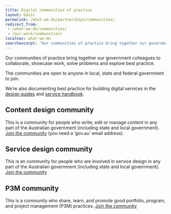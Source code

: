```yaml
---
title: Digital communities of practice
layout: basic
permalink: /what-we-do/partnerships/communities/
redirect_from:
 - /what-we-do/communities/
 - /our-work/communities/
localnav: what-we-do
searchexcerpt: "Our communities of practice bring together our government colleagues to collaborate, showcase work, solve problems and explore best practice. The communities are open to anyone in local, state and federal government to join."
---
```


Our communities of practice bring together our government colleagues to collaborate, showcase work, solve problems and explore best practice. 

The communities are open to anyone in local, state and federal government to join.

We’re also documenting best practice for building digital services in the [design guides](https://www.dta.gov.au/standard/design-guides/) and [service handbook](http://ausdto.github.io/service-handbook/).

## Content design community

This is a community for people who write, edit or manage content in any part of the Australian government (including state and local government). 
[Join the community](https://docs.google.com/a/digital.gov.au/forms/d/1FDc92Hb2VXa0DBf03CCOXK2ih5SfF7aNFrFscj7W09s/viewform?edit_requested=true) (you need a ‘gov.au’ email address).

## Service design community

This is an community for people who are involved in service design in any part of the Australian government (including state and local government). 
[Join the community](https://docs.google.com/a/digital.gov.au/forms/d/e/1FAIpQLSew8K2LIZNFI8k1r9a3p6gQuIkuJ8b-7Yl99HI0W_gTZRgjkg/viewform?c=0&w=1)

## P3M community

This is a community who share, learn, and promote good portfolio, program, and project management (P3M) practices.
[Join the community](https://docs.google.com/a/digital.gov.au/forms/d/1H-xj-FAB8xW9ML-hn9z5i7ql9ai07C--cLzPOqiXIs0/viewform?edit_requested=true)
